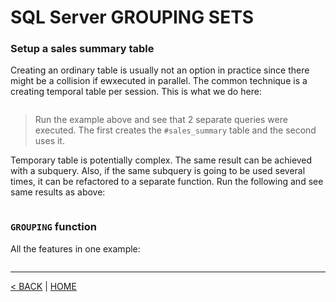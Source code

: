 # SQL Server GROUPING SETS

### Setup a sales summary table

Creating an ordinary table is usually not an option in practice since there might be a collision if ewxecuted in parallel. The common technique is a creating temporal table per session. This is what we do here:

```cs --project ../../SqlServerTutorial/SqlServerTutorial.csproj --source-file ../../SqlServerTutorial/Basic/GroupingSet.cs --region SalesSummary
```

> Run the example above and see that 2 separate queries were executed. The first creates the `#sales_summary` table and the second uses it.

Temporary table is potentially complex. The same result can be achieved with a subquery. Also, if the same subquery is going to be used several times, it can be refactored to a separate function. Run the following and see same results as above:

```cs --project ../../SqlServerTutorial/SqlServerTutorial.csproj --source-file ../../SqlServerTutorial/Basic/GroupingSet.cs --region SetupSalesSummaryTest
```

### `GROUPING` function

All the features in one example:

```cs --project ../../SqlServerTutorial/SqlServerTutorial.csproj --source-file ../../SqlServerTutorial/Basic/GroupingSet.cs --region SalesSummary2
```

---

[< BACK](Basic.md) | [HOME](/)
